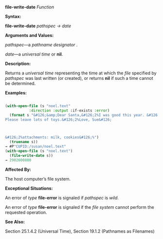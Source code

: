 **file-write-date** *Function* 



**Syntax:** 



**file-write-date** *pathspec → date* 



**Arguments and Values:** 



*pathspec*—a *pathname designator* . 



*date*—a *universal time* or **nil**. 



**Description:** 



Returns a *universal time* representing the time at which the *file* specified by *pathspec* was last written (or created), or returns **nil** if such a time cannot be determined. 



**Examples:**
```lisp

(with-open-file (s "noel.text" 
		   :direction :output :if-exists :error) 
  (format s "&#126;&amp;Dear Santa,&#126;2%I was good this year. &#126; 
Please leave lots of toys.&#126;2%Love, Sue&#126; 

 
 
&#126;2%attachments: milk, cookies&#126;%") 
  (truename s)) 
→ #P"CUPID:/susan/noel.text" 
(with-open-file (s "noel.text") 
  (file-write-date s)) 
→ 2902600800 

```
**Affected By:** 



The host computer’s file system. 



**Exceptional Situations:** 



An error of *type* **file-error** is signaled if *pathspec* is *wild*. 



An error of *type* **file-error** is signaled if the *file system* cannot perform the requested operation. 



**See Also:** 



Section 25.1.4.2 (Universal Time), Section 19.1.2 (Pathnames as Filenames) 



